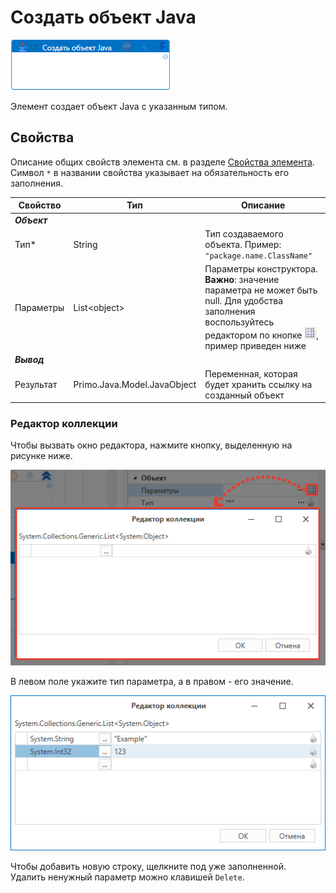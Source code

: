 # Создать объект Java

![](<../../../.gitbook/assets/java-create-object.png>)

Элемент создает объект Java с указанным типом.

## Свойства
Описание общих свойств элемента см. в разделе [Свойства элемента](https://docs.primo-rpa.ru/primo-rpa/primo-studio/process/elements#svoistva-elementa).\
Символ `*` в названии свойства указывает на обязательность его заполнения.

| Свойство             | Тип                   | Описание                                      |
| -------------------- | --------------------- | --------------------------------------------- |
| ***Объект*** | |  |
| Тип\*                | String                | Тип создаваемого объекта. Пример: `"package.name.ClassName"` |
| Параметры            | List\<object\>        | Параметры конструктора. **Важно**: значение параметра не может быть null. Для удобства заполнения воспользуйтесь редактором по кнопке ![](<../../../.gitbook/assets/java-editor-button.png>), пример приведен ниже |
| ***Вывод***  | |  |
| Результат            | Primo.Java.Model.JavaObject | Переменная, которая будет хранить ссылку на созданный объект |

### Редактор коллекции

Чтобы вызвать окно редактора, нажмите кнопку, выделенную на рисунке ниже.

![](<../../../.gitbook/assets/java-create-object-parameters.png>)

В левом поле укажите тип параметра, а в правом - его значение.

![](<../../../.gitbook/assets/java-array-editor.png>)

Чтобы добавить новую строку, щелкните под уже заполненной.\
Удалить ненужный параметр можно клавишей `Delete`.

